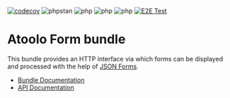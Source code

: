 [![codecov](https://codecov.io/gh/sitepark/atoolo-form-bundle/graph/badge.svg?token=bPXRMUE4tn)](https://codecov.io/gh/sitepark/atoolo-form-bundle)
![phpstan](https://img.shields.io/badge/PHPStan-level%209-brightgreen)
![php](https://img.shields.io/badge/PHP-8.1-blue)
![php](https://img.shields.io/badge/PHP-8.2-blue)
![php](https://img.shields.io/badge/PHP-8.3-blue)
[![E2E Test](https://github.com/sitepark/atoolo-e2e-test/actions/workflows/e2e-test.yml/badge.svg)](https://github.com/sitepark/atoolo-e2e-test/actions/workflows/e2e-test.yml)

# Atoolo Form bundle

This bundle provides an HTTP interface via which forms can be displayed and processed with the help of [JSON Forms](https://jsonforms.io/).

- [Bundle Documentation](https://sitepark.github.io/atoolo-docs/develop/bundles/form/)
- [API Documentation](https://sitepark.github.io/atoolo-docs/develop/form/)
